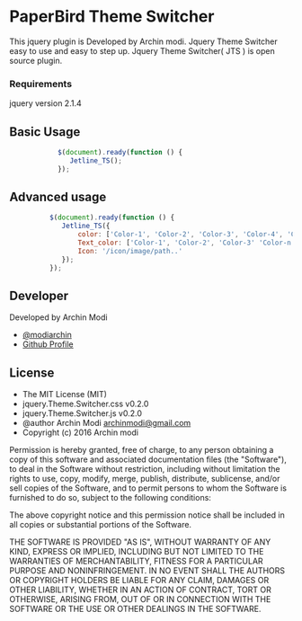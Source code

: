 # PaperBird Theme Switcher
This jquery plugin is Developed by Archin modi. Jquery Theme Switcher easy to use and easy to step up.
Jquery Theme Switcher( JTS ) is open source plugin. 

### Requirements
jquery version 2.1.4


## Basic Usage

```javascript
            $(document).ready(function () {
               Jetline_TS();
            });
 ```
## Advanced usage


  ```javascript
            $(document).ready(function () {
               Jetline_TS({
                   color: ['Color-1', 'Color-2', 'Color-3', 'Color-4', 'Color-n...'],
                   Text_color: ['Color-1', 'Color-2', 'Color-3' 'Color-n...'],
                   Icon: '/icon/image/path..'
               });
            });
```

## Developer
Developed by Archin Modi
  <ul>
<li><a href="//twitter.com/modiarchin">@modiarchin</a></li>
<li><a href="//github.com/Archin-modi">Github Profile</a></li>
</ul>


## License
* The MIT License (MIT)
* jquery.Theme.Switcher.css v0.2.0
* jquery.Theme.Switcher.js v0.2.0
* @author Archin Modi <archinmodi@gmail.com>
* Copyright (c) 2016 Archin modi

Permission is hereby granted, free of charge, to any person obtaining a copy
of this software and associated documentation files (the "Software"), to deal
in the Software without restriction, including without limitation the rights
to use, copy, modify, merge, publish, distribute, sublicense, and/or sell
copies of the Software, and to permit persons to whom the Software is
furnished to do so, subject to the following conditions:

The above copyright notice and this permission notice shall be included in all
copies or substantial portions of the Software.

THE SOFTWARE IS PROVIDED "AS IS", WITHOUT WARRANTY OF ANY KIND, EXPRESS OR
IMPLIED, INCLUDING BUT NOT LIMITED TO THE WARRANTIES OF MERCHANTABILITY,
FITNESS FOR A PARTICULAR PURPOSE AND NONINFRINGEMENT. IN NO EVENT SHALL THE
AUTHORS OR COPYRIGHT HOLDERS BE LIABLE FOR ANY CLAIM, DAMAGES OR OTHER
LIABILITY, WHETHER IN AN ACTION OF CONTRACT, TORT OR OTHERWISE, ARISING FROM,
OUT OF OR IN CONNECTION WITH THE SOFTWARE OR THE USE OR OTHER DEALINGS IN THE
SOFTWARE.
 
